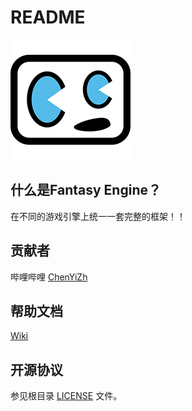 # README
[![Fantasy Engine](Logo.png)](http://www.chenyizh.cn)

## 什么是Fantasy Engine？
在不同的游戏引擎上统一一套完整的框架！！

## 贡献者
哔哩哔哩 [ChenYiZh](https://space.bilibili.com/9308172)

## 帮助文档
[Wiki](../../wikis/Home)
## 开源协议
参见根目录 [LICENSE](LICENSE) 文件。
